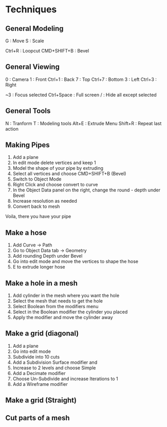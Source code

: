 
# Techniques

## General Modeling

G   : Move
S   : Scale

Ctrl+R      : Loopcut
CMD+SHIFT+B : Bevel


## General Viewing

0       : Camera
1       : Front
Ctrl+1  : Back
7       : Top
Ctrl+7  : Bottom
3       : Left
Ctrl+3  : Right

~3          : Focus selected
Ctrl+Space  : Full screen
/           : Hide all except selected

## General Tools

N       : Tranform
T       : Modeling tools
Alt+E   : Extrude Menu
Shift+R : Repeat last action



## Making Pipes 

1. Add a plane
2. In edit mode delete vertices and keep 1
3. Model the shape of your pipe by extruding
4. Select all vertices and choose CMD+SHIFT+B (Bevel)
5. Switch to Object Mode
6. Right Click and choose convert to curve
7. In the Object Data panel on the right, change the round - depth under Bevel
8. Increase resolution as needed
9. Convert back to mesh

Voila, there you have your pipe

## Make a hose

1. Add Curve -> Path
2. Go to Object Data tab -> Geometry
3. Add rounding Depth under Bevel
4. Go into edit mode and move the vertices to shape the hose
5. E to extrude longer hose

## Make a hole in a mesh

1. Add cylinder in the mesh where you want the hole
2. Select the mesh that needs to get the hole
3. Select Boolean from the modifiers menu
4. Select in the Boolean modifier the cylinder you placed
5. Apply the modifier and move the cylinder away

## Make a grid (diagonal)

1. Add a plane
2. Go into edit mode
3. Subdivide into 10 cuts
4. Add a Subdivision Surface modifier and 
5. Increase to 2 levels and choose Simple
6. Add a Decimate modifier
7. Choose Un-Subdivide and increase Iterations to 1
8. Add a Wireframe modifier


## Make a grid (Straight)


## Cut parts of a mesh


## 




